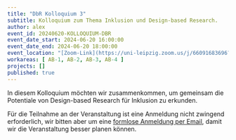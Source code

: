 ```yaml
---
title: "DbR Kolloquium 3"
subtitle: Kolloquium zum Thema Inklusion und Design-based Research.
author: alex
event_id: 20240620-KOLLOQUIUM-DBR
event_date_start: 2024-06-20 16:00:00
event_date_end: 2024-06-20 18:00:00
event_location: "[Zoom-Link](https://uni-leipzig.zoom.us/j/66091683696?pwd=eEhBK25JZXVDL1ZTamNzMjZlZnkzZz09)"
workareas: [ AB-1, AB-2, AB-3, AB-4 ]
projects: []
published: true
---
```


In diesem Kolloquium möchten wir zusammenkommen, um gemeinsam die Potentiale von Design-based Research für Inklusion zu erkunden.

Für die Teilnahme an der Veranstaltung ist eine Anmeldung nicht zwingend erforderlich, wir bitten aber um eine [formlose Anmeldung per Email](mailto:sekretariat@inklusion.network), damit wir die Veranstaltung besser planen können. 
